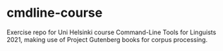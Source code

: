# cmdline-course
Exercise repo for Uni Helsinki course Command-Line Tools for Linguists 2021,
making use of Project Gutenberg books for corpus processing.
